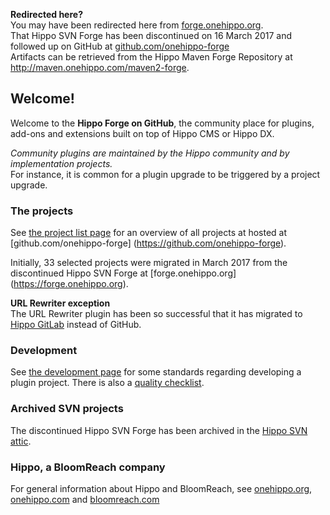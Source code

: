 
<p class="alert alert-success">
    <b>Redirected here?</b><br/>
    You may have been redirected here from <a href="https://forge.onehippo.org">forge.onehippo.org</a>.<br/>
    That Hippo SVN Forge has been discontinued on 16 March 2017 and followed up on GitHub at <a href="https://github.com/onehippo-forge">github.com/onehippo-forge</a><br/>
    Artifacts can be retrieved from the Hippo Maven Forge Repository at <a href="http://maven.onehippo.com/maven2-forge/">http://maven.onehippo.com/maven2-forge</a>.
</p>

## Welcome!

Welcome to the **Hippo Forge on GitHub**, the community place for plugins, add-ons and extensions built on top of Hippo 
CMS or Hippo DX.

_Community plugins are maintained by the Hippo community and by implementation projects._ <br/>
For instance, it is common for a plugin upgrade to be triggered by a project upgrade.

### The projects
See [the project list page](project-list.html) for an overview of all projects at hosted at [github.com/onehippo-forge]
(https://github.com/onehippo-forge).

Initially, 33 selected projects were migrated in March 2017 from the discontinued Hippo SVN Forge at [forge.onehippo.org]
(https://forge.onehippo.org).

**URL Rewriter exception**  
The URL Rewriter plugin has been so successful that it has migrated to [Hippo GitLab](https://code.onehippo.org/cms-community/hippo-plugin-urlrewriter)
instead of GitHub.

### Development
See [the development page](development.html) for some standards regarding developing a plugin project. There is also a
[quality checklist](checklist.html). 

### Archived SVN projects
The discontinued Hippo SVN Forge has been archived in the [Hippo SVN attic](http://svn.onehippo.org/repos/hippo/attic/forge/).

### Hippo, a BloomReach company
For general information about Hippo and BloomReach, see [onehippo.org](https://www.onehippo.org), 
[onehippo.com](https://www.onehippo.com) and [bloomreach.com](https://www.bloomreach.com) 
